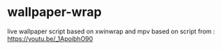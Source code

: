 # wallpaper-wrap

live wallpaper script based on xwinwrap and mpv
based on script from : https://youtu.be/_1ApoibhO90
